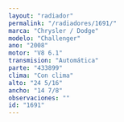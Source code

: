 ```yaml
---
layout: "radiador"
permalink: "/radiadores/1691/"
marca: "Chrysler / Dodge"
modelo: "Challenger"
ano: "2008"
motor: "V8 6.1"
transmision: "Automática"
parte: "433899"
clima: "Con clima"
alto: "24 5/16"
ancho: "14 7/8"
observaciones: ""
id: "1691"
---
```


